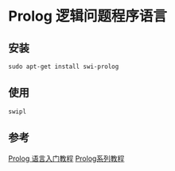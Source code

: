 # Prolog 逻辑问题程序语言

## 安装

```shell
sudo apt-get install swi-prolog
```

## 使用

```shell
swipl
```

## 参考

[Prolog 语言入门教程](http://www.ruanyifeng.com/blog/2019/01/prolog.html)
[Prolog系列教程](https://blog.csdn.net/mwsong/article/details/1766368)
